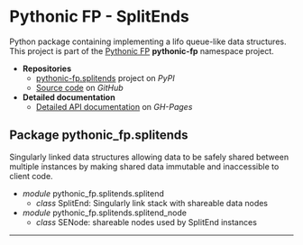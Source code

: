 # Pythonic FP - SplitEnds

Python package containing implementing a lifo queue-like data
structures. This project is part of the [Pythonic FP][1]
**pythonic-fp** namespace project.

- **Repositories**
  - [pythonic-fp.splitends][2] project on *PyPI*
  - [Source code][3] on *GitHub*
- **Detailed documentation**
  - [Detailed API documentation][4] on *GH-Pages*

## Package pythonic_fp.splitends

Singularly linked data structures allowing data to be safely shared
between multiple instances by making shared data immutable and
inaccessible to client code.

- *module* pythonic_fp.splitends.splitend
  - *class* SplitEnd: Singularly link stack with shareable data nodes
- *module* pythonic_fp.splitends.splitend_node
  - *class* SENode: shareable nodes used by SplitEnd instances

______________________________________________________________________

[1]: https://github.com/grscheller/pythonic-fp/blob/main/README.md
[2]: https://pypi.org/project/pythonic-fp.splitends/
[3]: https://github.com/grscheller/pythonic-fp-splitends/
[4]: https://grscheller.github.io/pythonic-fp/maintained/splitends/
